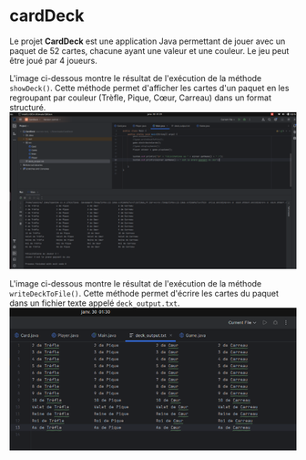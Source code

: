 # cardDeck

Le projet **CardDeck** est une application Java permettant de jouer avec un paquet de 52 cartes, chacune ayant une valeur et une couleur. Le jeu peut être joué par 4 joueurs.

L'image ci-dessous montre le résultat de l'exécution de la méthode `showDeck()`. Cette méthode permet d'afficher les cartes d'un paquet en les regroupant par couleur (Trèfle, Pique, Cœur, Carreau) dans un format structuré.  
![](screenshots/console.png)

L'image ci-dessous montre le résultat de l'exécution de la méthode `writeDeckToFile()`. Cette méthode permet d'écrire les cartes du paquet dans un fichier texte appelé `deck_output.txt`.  
![](screenshots/exportFile.png)
